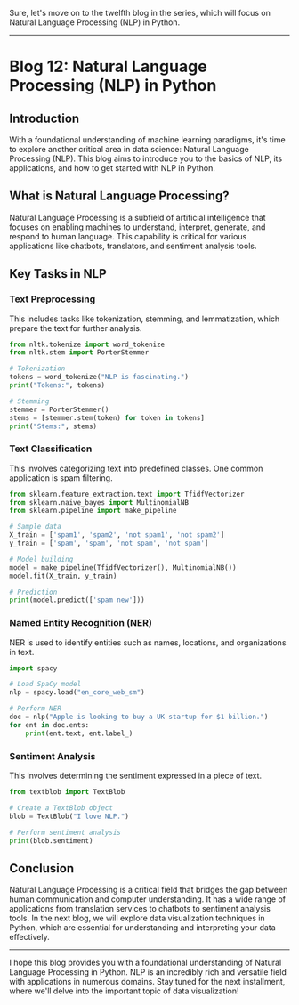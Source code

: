 Sure, let's move on to the twelfth blog in the series, which will focus on Natural Language Processing (NLP) in Python.

---

# Blog 12: Natural Language Processing (NLP) in Python

## Introduction

With a foundational understanding of machine learning paradigms, it's time to explore another critical area in data science: Natural Language Processing (NLP). This blog aims to introduce you to the basics of NLP, its applications, and how to get started with NLP in Python.

## What is Natural Language Processing?

Natural Language Processing is a subfield of artificial intelligence that focuses on enabling machines to understand, interpret, generate, and respond to human language. This capability is critical for various applications like chatbots, translators, and sentiment analysis tools.

## Key Tasks in NLP

### Text Preprocessing

This includes tasks like tokenization, stemming, and lemmatization, which prepare the text for further analysis.

```python
from nltk.tokenize import word_tokenize
from nltk.stem import PorterStemmer

# Tokenization
tokens = word_tokenize("NLP is fascinating.")
print("Tokens:", tokens)

# Stemming
stemmer = PorterStemmer()
stems = [stemmer.stem(token) for token in tokens]
print("Stems:", stems)
```

### Text Classification

This involves categorizing text into predefined classes. One common application is spam filtering.

```python
from sklearn.feature_extraction.text import TfidfVectorizer
from sklearn.naive_bayes import MultinomialNB
from sklearn.pipeline import make_pipeline

# Sample data
X_train = ['spam1', 'spam2', 'not spam1', 'not spam2']
y_train = ['spam', 'spam', 'not spam', 'not spam']

# Model building
model = make_pipeline(TfidfVectorizer(), MultinomialNB())
model.fit(X_train, y_train)

# Prediction
print(model.predict(['spam new']))
```

### Named Entity Recognition (NER)

NER is used to identify entities such as names, locations, and organizations in text.

```python
import spacy

# Load SpaCy model
nlp = spacy.load("en_core_web_sm")

# Perform NER
doc = nlp("Apple is looking to buy a UK startup for $1 billion.")
for ent in doc.ents:
    print(ent.text, ent.label_)
```

### Sentiment Analysis

This involves determining the sentiment expressed in a piece of text.

```python
from textblob import TextBlob

# Create a TextBlob object
blob = TextBlob("I love NLP.")

# Perform sentiment analysis
print(blob.sentiment)
```

## Conclusion

Natural Language Processing is a critical field that bridges the gap between human communication and computer understanding. It has a wide range of applications from translation services to chatbots to sentiment analysis tools. In the next blog, we will explore data visualization techniques in Python, which are essential for understanding and interpreting your data effectively.

---

I hope this blog provides you with a foundational understanding of Natural Language Processing in Python. NLP is an incredibly rich and versatile field with applications in numerous domains. Stay tuned for the next installment, where we'll delve into the important topic of data visualization!
